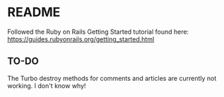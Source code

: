 # README

Followed the Ruby on Rails Getting Started tutorial found here: https://guides.rubyonrails.org/getting_started.html

## TO-DO

The Turbo destroy methods for comments and articles are currently not working. I don't know why!
